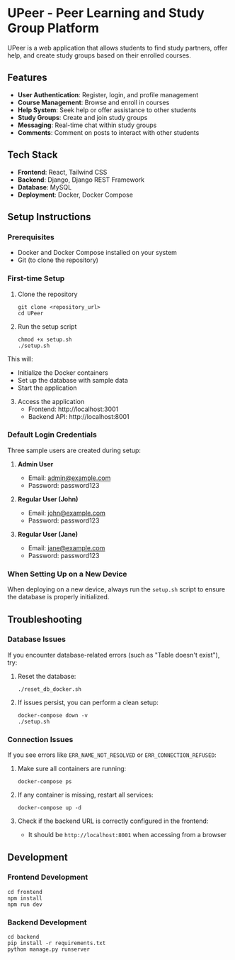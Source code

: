 # UPeer - Peer Learning and Study Group Platform

UPeer is a web application that allows students to find study partners, offer help, and create study groups based on their enrolled courses.

## Features

- **User Authentication**: Register, login, and profile management
- **Course Management**: Browse and enroll in courses
- **Help System**: Seek help or offer assistance to other students
- **Study Groups**: Create and join study groups
- **Messaging**: Real-time chat within study groups
- **Comments**: Comment on posts to interact with other students

## Tech Stack

- **Frontend**: React, Tailwind CSS
- **Backend**: Django, Django REST Framework
- **Database**: MySQL
- **Deployment**: Docker, Docker Compose

## Setup Instructions

### Prerequisites

- Docker and Docker Compose installed on your system
- Git (to clone the repository)

### First-time Setup

1. Clone the repository
   ```
   git clone <repository_url>
   cd UPeer
   ```

2. Run the setup script
   ```
   chmod +x setup.sh
   ./setup.sh
   ```

This will:
- Initialize the Docker containers
- Set up the database with sample data
- Start the application

3. Access the application
   - Frontend: http://localhost:3001
   - Backend API: http://localhost:8001

### Default Login Credentials

Three sample users are created during setup:

1. **Admin User**
   - Email: admin@example.com
   - Password: password123

2. **Regular User (John)**
   - Email: john@example.com
   - Password: password123

3. **Regular User (Jane)**
   - Email: jane@example.com
   - Password: password123

### When Setting Up on a New Device

When deploying on a new device, always run the `setup.sh` script to ensure the database is properly initialized.

## Troubleshooting

### Database Issues

If you encounter database-related errors (such as "Table doesn't exist"), try:

1. Reset the database:
   ```
   ./reset_db_docker.sh
   ```

2. If issues persist, you can perform a clean setup:
   ```
   docker-compose down -v
   ./setup.sh
   ```

### Connection Issues

If you see errors like `ERR_NAME_NOT_RESOLVED` or `ERR_CONNECTION_REFUSED`:

1. Make sure all containers are running:
   ```
   docker-compose ps
   ```

2. If any container is missing, restart all services:
   ```
   docker-compose up -d
   ```

3. Check if the backend URL is correctly configured in the frontend:
   - It should be `http://localhost:8001` when accessing from a browser

## Development

### Frontend Development

```
cd frontend
npm install
npm run dev
```

### Backend Development

```
cd backend
pip install -r requirements.txt
python manage.py runserver
```
